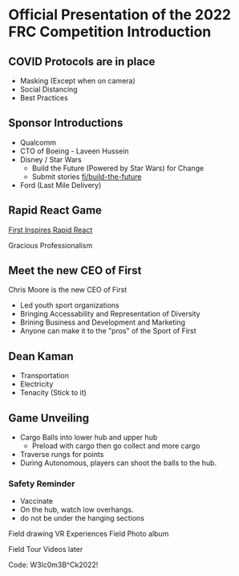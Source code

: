 # Official Presentation of the 2022 FRC Competition Introduction

## COVID Protocols are in place

- Masking (Except when on camera)
- Social Distancing
- Best Practices

## Sponsor Introductions

- Qualcomm
- CTO of Boeing - Laveen Hussein
- Disney / Star Wars
  - Build the Future (Powered by Star Wars) for Change
  - Submit stories  [fi/build-the-future](https://firstinspires.wpengine.com/)
- Ford (Last Mile Delivery)

## Rapid React Game

[First Inspires Rapid React](https://www.firstinspires.org/robotics/frc/game-and-season)

Gracious Professionalism

## Meet the new CEO of First

Chris Moore is the new CEO of First

- Led youth sport organizations
- Bringing Accessability and Representation of Diversity
- Brining Business and Development and Marketing
- Anyone can make it to the "pros" of the Sport of First

## Dean Kaman

- Transportation
- Electricity
- Tenacity (Stick to it)

## Game Unveiling

- Cargo Balls into lower hub and upper hub
  - Preload with cargo then go collect and more cargo
- Traverse rungs for points
- During Autonomous, players can shoot the balls to the hub.

### Safety Reminder

- Vaccinate
- On the hub, watch low overhangs. 
- do not be under the hanging sections

Field drawing
VR Experiences
Field Photo album

Field Tour Videos later

Code: W3lc0m3B^Ck2022!